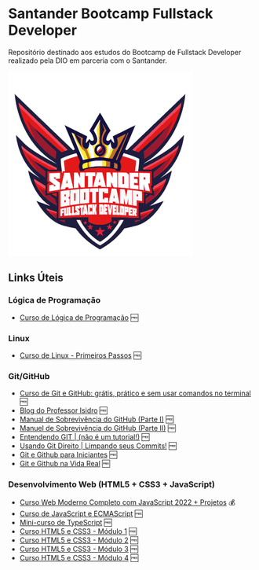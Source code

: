 ﻿# Santander Bootcamp Fullstack Developer

Repositório destinado aos estudos do Bootcamp de Fullstack Developer realizado pela DIO em parceria com o Santander. 

![Logo Bootcamp](./imagens/logo-bootcamp.png)

## Links Úteis

### Lógica de Programação

- [Curso de Lógica de Programação](https://www.youtube.com/watch?v=8mei6uVttho&list=PLHz_AreHm4dmSj0MHol_aoNYCSGFqvfXV) :free:

### Linux

- [Curso de Linux - Primeiros Passos](https://www.youtube.com/watch?v=6nN2EglOqCM&list=PLHz_AreHm4dlIXleu20uwPWFOSswqLYbV) :free:

### Git/GitHub

- [Curso de Git e GitHub: grátis, prático e sem usar comandos no terminal](https://www.youtube.com/watch?v=xEKo29OWILE&list=PLHz_AreHm4dm7ZULPAmadvNhH6vk9oNZA) :free:
- [Blog do Professor Isidro](https://www.professorisidro.com.br/manual-de-sobrevivencia-do-github/) :free:
- [Manual de Sobrevivência do GitHub (Parte I)](https://www.youtube.com/watch?v=wh6HW3rDoWs) :free:
- [Manuel de Sobrevivência do GitHub (Parte II)](https://www.youtube.com/watch?v=_XuFI4ClKhw) :free:
- [Entendendo GIT | (não é um tutorial!)](https://www.youtube.com/watch?v=6Czd1Yetaac&t=1s) :free:
- [Usando Git Direito | Limpando seus Commits!](https://www.youtube.com/watch?v=6OokP-NE49k) :free:
- [Git e Github para Iniciantes](https://www.youtube.com/watch?v=IBClN6VpJDw&list=PLlAbYrWSYTiPA2iEiQ2PF_A9j__C4hi0A) :free:
- [Git e Github na Vida Real](https://www.youtube.com/watch?v=_Why5uCCrXc&list=PLlAbYrWSYTiNqugqFFWWsgONJsmc3eMpg) :free:

### Desenvolvimento Web (HTML5 + CSS3 + JavaScript)

- [Curso Web Moderno Completo com JavaScript 2022 + Projetos](https://www.udemy.com/share/1013eS3@PQplv7Ab1-Y8tvWdr3FVHfDM6r82eTlrQYMmFzyKeOIY1WW2bPh1AJ7gRbzgkfUZ/) :moneybag:
- [Curso de JavaScript e ECMAScript](https://www.youtube.com/watch?v=1-w1RfGIov4&list=PLHz_AreHm4dlsK3Nr9GVvXCbpQyHQl1o1) :free:
- [Mini-curso de TypeScript](https://www.youtube.com/watch?v=mRixno_uE2o&list=PLlAbYrWSYTiPanrzauGa7vMuve7_vnXG_) :free:
- [Curso HTML5 e CSS3 - Módulo 1](https://www.youtube.com/watch?v=Ejkb_YpuHWs&list=PLHz_AreHm4dkZ9-atkcmcBaMZdmLHft8n) :free:
- [Curso HTML5 e CSS3 - Módulo 2](https://www.youtube.com/watch?v=vPNIAJ9B4hg&list=PLHz_AreHm4dlUpEXkY1AyVLQGcpSgVF8s) :free:
- [Curso HTML5 e CSS3 - Módulo 3](https://www.youtube.com/watch?v=ofFgnDtn_1c&list=PLHz_AreHm4dmcAviDwiGgHbeEJToxbOpZ) :free:
- [Curso HTML5 e CSS3 - Módulo 4](https://www.youtube.com/watch?v=zHKHMmEG9vE&list=PLHz_AreHm4dkcVCk2Bn_fdVQ81Fkrh6WT) :free: